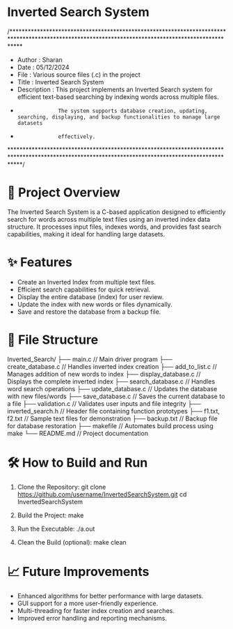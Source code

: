 # Inverted Search System


/***************************************************************************************************************************************************
* Author         : Sharan
* Date           : 05/12/2024
* File           : Various source files (.c) in the project
* Title          : Inverted Search System
* Description    : This project implements an Inverted Search system for efficient text-based searching by indexing words across multiple files. 
*                  The system supports database creation, updating, searching, displaying, and backup functionalities to manage large datasets 
*                  effectively.
***************************************************************************************************************************************************/

# 🚀 Project Overview
  The Inverted Search System is a C-based application designed to efficiently search for words across multiple text files using an 
  inverted index data structure. It processes input files, indexes words, and provides fast search capabilities, making it ideal 
  for handling large datasets.

# ✨ Features
  - Create an Inverted Index from multiple text files.
  - Efficient search capabilities for quick retrieval.
  - Display the entire database (index) for user review.
  - Update the index with new words or files dynamically.
  - Save and restore the database from a backup file.

# 📁 File Structure
   Inverted_Search/
   ├── main.c                   // Main driver program
   ├── create_database.c         // Handles inverted index creation
   ├── add_to_list.c             // Manages addition of new words to index
   ├── display_database.c        // Displays the complete inverted index
   ├── search_database.c         // Handles word search operations
   ├── update_database.c         // Updates the database with new files/words
   ├── save_database.c           // Saves the current database to a file
   ├── validation.c              // Validates user inputs and file integrity
   ├── inverted_search.h         // Header file containing function prototypes
   ├── f1.txt, f2.txt            // Sample text files for demonstration
   ├── backup.txt                // Backup file for database restoration
   ├── makefile                  // Automates build process using make
   └── README.md                 // Project documentation

# 🛠️ How to Build and Run
 1. Clone the Repository:
    git clone https://github.com/username/InvertedSearchSystem.git
     cd InvertedSearchSystem

2. Build the Project:
   make

3. Run the Executable:
   ./a.out

 4. Clean the Build (optional):
    make clean

# 📈 Future Improvements
 - Enhanced algorithms for better performance with large datasets.
 - GUI support for a more user-friendly experience.
 - Multi-threading for faster index creation and searches.
 - Improved error handling and reporting mechanisms.

